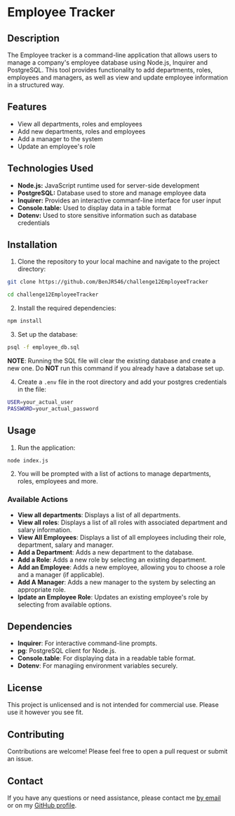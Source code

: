 # Employee Tracker

## Description

The Employee tracker is a command-line application that allows users to manage a company's employee database using Node.js, Inquirer and PostgreSQL. This tool provides functionality to add departments, roles, employees and managers, as well as view and update employee information in a structured way.

## Features

-   View all departments, roles and employees
-   Add new departments, roles and employees
-   Add a manager to the system
-   Update an employee's role

## Technologies Used

-   **Node.js:** JavaScript runtime used for server-side development
-   **PostgreSQL:** Database used to store and manage employee data
-   **Inquirer:** Provides an interactive commanf-line interface for user input
-   **Console.table:** Used to display data in a table format
-   **Dotenv:** Used to store sensitive information such as database credentials

## Installation

1. Clone the repository to your local machine and navigate to the project directory:

```bash
git clone https://github.com/BenJR546/challenge12EmployeeTracker

cd challenge12EmployeeTracker
```

2. Install the required dependencies:

```bash
npm install
```

3. Set up the database:

```bash
psql -f employee_db.sql
```

**NOTE**: Running the SQL file will clear the existing database and create a new one. Do **NOT** run this command if you already have a database set up.

4. Create a `.env` file in the root directory and add your postgres credentials in the file:

```bash
USER=your_actual_user
PASSWORD=your_actual_password
```

## Usage

1. Run the application:

```bash
node index.js
```

2. You will be prompted with a list of actions to manage departments, roles, employees and more.

### Available Actions

-   **View all departments**: Displays a list of all departments.
-   **View all roles**: Displays a list of all roles with associated department and salary information.
-   **View All Employees**: Displays a list of all employees including their role, department, salary and manager.
-   **Add a Department**: Adds a new department to the database.
-   **Add a Role**: Adds a new role by selecting an existing department.
-   **Add an Employee**: Adds a new employee, allowing you to choose a role and a manager (if applicable).
-   **Add A Manager**: Adds a new manager to the system by selecting an appropriate role.
-   **Ipdate an Employee Role**: Updates an existing employee's role by selecting from available options.

## Dependencies

-   **Inquirer**: For interactive command-line prompts.
-   **pg**: PostgreSQL client for Node.js.
-   **Console.table**: For displaying data in a readable table format.
-   **Dotenv**: For managiing environment variables securely.

## License

This project is unlicensed and is not intended for commercial use. Please use it however you see fit.

## Contributing

Contributions are welcome! Please feel free to open a pull request or submit an issue.

## Contact

If you have any questions or need assistance, please contact me [by email](mailto:benjrice546@gmail.com) or on my [GitHub profile](https://github.com/BenJR546).

